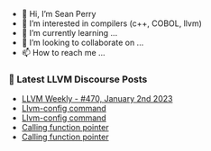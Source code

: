 - 👋 Hi, I’m Sean Perry
- 👀 I’m interested in compilers (c++, COBOL, llvm)
- 🌱 I’m currently learning ...
- 💞️ I’m looking to collaborate on ...
- 📫 How to reach me ...

<!---
s66perry/s66perry is a ✨ special ✨ repository because its `README.md` (this file) appears on your GitHub profile.
You can click the Preview link to take a look at your changes.
--->
### 📕 Latest LLVM Discourse Posts

<!-- DISCOURSE-LLVM:START -->
- [LLVM Weekly - #470, January 2nd 2023](https://discourse.llvm.org/t/llvm-weekly-470-january-2nd-2023/67455#post_1)
- [Llvm-config command](https://discourse.llvm.org/t/llvm-config-command/67454#post_2)
- [Llvm-config command](https://discourse.llvm.org/t/llvm-config-command/67454#post_1)
- [Calling function pointer](https://discourse.llvm.org/t/calling-function-pointer/67452#post_3)
- [Calling function pointer](https://discourse.llvm.org/t/calling-function-pointer/67452#post_2)
<!-- DISCOURSE-LLVM:END -->
